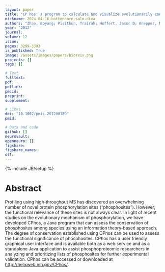 ```yaml
---
layout: paper
title: "CP hos: a program to calculate and visualize evolutionarily conserved functional phosphorylation sites"
nickname: 2024-04-16-bottenhorn-salo-diva
authors: "Zhao, Boyang; Pisitkun, Trairak; Hoffert, Jason D; Knepper, Mark A; Saeed, Fahad; "
year: "2012"
journal: 
volume: 12
issue:
pages: 3299-3303
is_published: True
image: /assets/images/papers/biorxiv.png
projects: []
tags: []

# Text
fulltext:
pdf:
pdflink:
pmcid:
preprint: 
supplement:

# Links
doi: "10.1002/pmic.201200189"
pmid:

# Data and code
github: []
neurovault:
openneuro: []
figshare:
figshare_names:
osf:
---
```

{% include JB/setup %}

# Abstract

Profiling using high‐throughput MS has discovered an overwhelming number of novel protein phosphorylation sites (“phosphosites”). However, the functional relevance of these sites is not always clear. In light of recent studies on the evolutionary mechanism of phosphorylation, we have developed CPhos, a Java program that can assess the conservation of phosphosites among species using an information theory‐based approach. The degree of conservation established using CPhos can be used to assess the functional significance of phosphosites. CPhos has a user friendly graphical user interface and is available both as a web service and as a standalone Java application to assist phosphoproteomic researchers in analyzing and prioritizing lists of phosphosites for further experimental validation. CPhos can be accessed or downloaded at http://helixweb.nih.gov/CPhos/.
